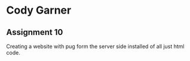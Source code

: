 # Cody Garner
## Assignment 10

Creating a website with pug form the server side installed of all just html code. 
